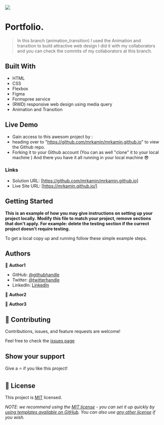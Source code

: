 ![](https://img.shields.io/badge/Microverse-blueviolet)

# Portfolio.

> In this branch (animation_transition) I used the Animation and transition to build attractive web design I did it with my collaborators and you can check the commits of my collaborators at this branch.

## Built With

- HTML
- CSS
- Flexbox
- Figma
- Formspree service
- (RWD) responsive web design using media query
- Animation and Transition



## Live Demo 

- Gain access to this awesom project by :
- heading over to "https://github.com/mrkamin/mrkamin.github.io" to view the Github repo.
- Forking it to your Github account (You can as well "clone" it to your local machine )
And there you have it all running in your local machine 😎

### Links

- Solution URL: [https://github.com/mrkamin/mrkamin.github.io]
- Live Site URL: [https://mrkamin.github.io/]



## Getting Started

**This is an example of how you may give instructions on setting up your project locally.**
**Modify this file to match your project, remove sections that don't apply. For example: delete the testing section if the currect project doesn't require testing.**


To get a local copy up and running follow these simple example steps.



## Authors

👤 **Author1**

- GitHub: [@githubhandle](https://github.com/mrkamin)
- Twitter: [@twitterhandle](https://twitter.com/Mohamma63974237)
- LinkedIn: [LinkedIn](https://www.linkedin.com/in/mohammad-rafi-amin-63b4319b/)

👤 **Author2**


👤 **Author3**




## 🤝 Contributing

Contributions, issues, and feature requests are welcome!

Feel free to check the [issues page](https://github.com/mrkamin/mrkamin.github.io/issues)

## Show your support

Give a ⭐️ if you like this project!



## 📝 License

This project is [MIT](./LICENSE) licensed.

_NOTE: we recommend using the [MIT license](https://choosealicense.com/licenses/mit/) - you can set it up quickly by [using templates available on GitHub](https://docs.github.com/en/communities/setting-up-your-project-for-healthy-contributions/adding-a-license-to-a-repository). You can also use [any other license](https://choosealicense.com/licenses/) if you wish._
